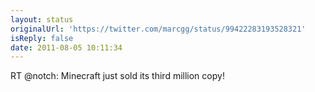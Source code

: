```yaml
---
layout: status
originalUrl: 'https://twitter.com/marcgg/status/99422283193528321'
isReply: false
date: 2011-08-05 10:11:34
---
```


RT @notch: Minecraft just sold its third million copy!
